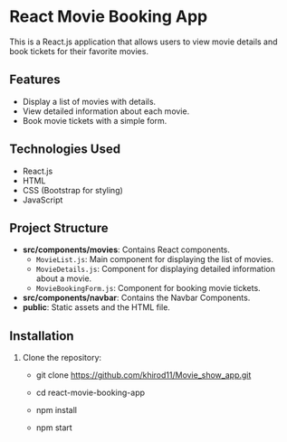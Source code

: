 # React Movie Booking App

This is a React.js application that allows users to view movie details and book tickets for their favorite movies.

## Features

- Display a list of movies with details.
- View detailed information about each movie.
- Book movie tickets with a simple form.


## Technologies Used

- React.js
- HTML
- CSS (Bootstrap for styling)
- JavaScript

## Project Structure

- **src/components/movies**: Contains React components.
  - `MovieList.js`: Main component for displaying the list of movies.
  - `MovieDetails.js`: Component for displaying detailed information about a movie.
  - `MovieBookingForm.js`: Component for booking movie tickets.
- **src/components/navbar**: Contains the Navbar Components.
- **public**: Static assets and the HTML file.


## Installation

1. Clone the repository:

   - git clone https://github.com/khirod11/Movie_show_app.git

   - cd react-movie-booking-app
   
   - npm install

   - npm start

